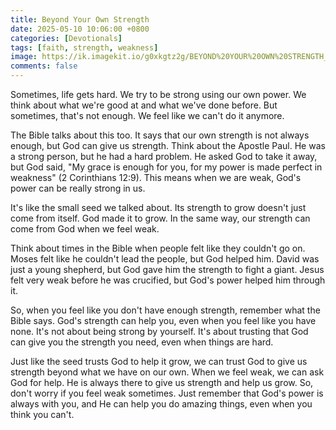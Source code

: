 ```yaml
---
title: Beyond Your Own Strength
date: 2025-05-10 10:06:00 +0800
categories: [Devotionals]
tags: [faith, strength, weakness]
image: https://ik.imagekit.io/g0xkgtz2g/BEYOND%20YOUR%20OWN%20STRENGTH_20250509_003257_0000.jpg?updatedAt=1746722147995
comments: false
---
```


Sometimes, life gets hard. We try to be strong using our own power. We think about what we're good at and what we've done before. But sometimes, that's not enough. We feel like we can't do it anymore.

The Bible talks about this too. It says that our own strength is not always enough, but God can give us strength. Think about the Apostle Paul. He was a strong person, but he had a hard problem. He asked God to take it away, but God said, "My grace is enough for you, for my power is made perfect in weakness" (2 Corinthians 12:9). This means when we are weak, God's power can be really strong in us.

It's like the small seed we talked about. Its strength to grow doesn't just come from itself. God made it to grow. In the same way, our strength can come from God when we feel weak.

Think about times in the Bible when people felt like they couldn't go on. Moses felt like he couldn't lead the people, but God helped him. David was just a young shepherd, but God gave him the strength to fight a giant. Jesus felt very weak before he was crucified, but God's power helped him through it.

So, when you feel like you don't have enough strength, remember what the Bible says. God's strength can help you, even when you feel like you have none. It's not about being strong by yourself. It's about trusting that God can give you the strength you need, even when things are hard.

Just like the seed trusts God to help it grow, we can trust God to give us strength beyond what we have on our own.
When we feel weak, we can ask God for help. He is always there to give us strength and help us grow. So, don't worry if you feel weak sometimes. Just remember that God's power is always with you, and He can help you do amazing things, even when you think you can't.
